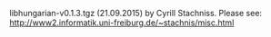 libhungarian-v0.1.3.tgz (21.09.2015) by Cyrill Stachniss.
Please see: http://www2.informatik.uni-freiburg.de/~stachnis/misc.html
